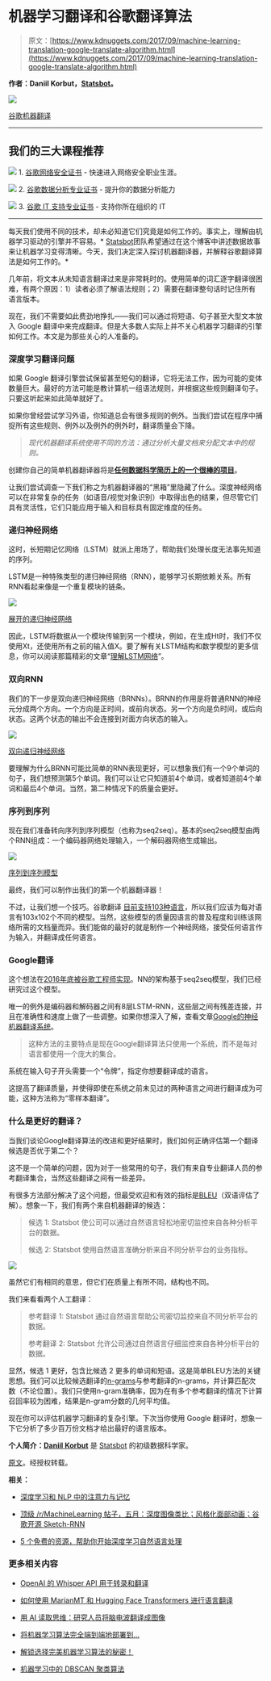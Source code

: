 # 机器学习翻译和谷歌翻译算法

> 原文：[https://www.kdnuggets.com/2017/09/machine-learning-translation-google-translate-algorithm.html](https://www.kdnuggets.com/2017/09/machine-learning-translation-google-translate-algorithm.html)

**作者：Daniil Korbut，[Statsbot](https://statsbot.co/)。**

![](../Images/ad62fc7c2ba75d845ae4835dea932f43.png)

[谷歌机器翻译](https://research.googleblog.com/2016/11/zero-shot-translation-with-googles.html)

* * *

## 我们的三大课程推荐

![](../Images/0244c01ba9267c002ef39d4907e0b8fb.png) 1\. [谷歌网络安全证书](https://www.kdnuggets.com/google-cybersecurity) - 快速进入网络安全职业生涯。

![](../Images/e225c49c3c91745821c8c0368bf04711.png) 2\. [谷歌数据分析专业证书](https://www.kdnuggets.com/google-data-analytics) - 提升你的数据分析能力

![](../Images/0244c01ba9267c002ef39d4907e0b8fb.png) 3\. [谷歌 IT 支持专业证书](https://www.kdnuggets.com/google-itsupport) - 支持你所在组织的 IT

* * *

每天我们使用不同的技术，却未必知道它们究竟是如何工作的。事实上，理解由机器学习驱动的引擎并不容易。* [Statsbot](http://statsbot.co/?utm_source=kdnuggets)团队希望通过在这个博客中讲述数据故事来让机器学习变得清晰。今天，我们决定深入探讨机器翻译器，并解释谷歌翻译算法是如何工作的。*

几年前，将文本从未知语言翻译过来是非常耗时的。使用简单的词汇逐字翻译很困难，有两个原因：1）读者必须了解语法规则；2）需要在翻译整句话时记住所有语言版本。

现在，我们不需要如此费劲地挣扎——我们可以通过将短语、句子甚至大型文本放入 Google 翻译中来完成翻译。但是大多数人实际上并不关心机器学习翻译的引擎如何工作。本文是为那些关心的人准备的。

### **深度学习翻译问题**

如果 Google 翻译引擎尝试保留甚至短句的翻译，它将无法工作，因为可能的变体数量巨大。最好的方法可能是教计算机一组语法规则，并根据这些规则翻译句子。只要这听起来如此简单就好了。

如果你曾经尝试学习外语，你知道总会有很多规则的例外。当我们尝试在程序中捕捉所有这些规则、例外以及例外的例外时，翻译质量会下降。

> *现代机器翻译系统使用不同的方法：通过分析大量文档来分配文本中的规则。*

创建你自己的简单机器翻译器将是[**任何数据科学简历上的一个很棒的项目**](https://blog.statsbot.co/data-scientist-resume-projects-806a74388ae6?utm_source=kdnuggets)。

让我们尝试调查一下我们称之为机器翻译器的“黑箱”里隐藏了什么。深度神经网络可以在非常复杂的任务（如语音/视觉对象识别）中取得出色的结果，但尽管它们具有灵活性，它们只能应用于输入和目标具有固定维度的任务。

### **递归神经网络**

这时，长短期记忆网络（LSTM）就派上用场了，帮助我们处理长度无法事先知道的序列。

LSTM是一种特殊类型的递归神经网络（RNN），能够学习长期依赖关系。所有RNN看起来像是一个重复模块的链条。

![](../Images/6de3d1247fc0c6dd19b6126f28c69ff1.png)

[展开的递归神经网络](http://colah.github.io/posts/2015-08-Understanding-LSTMs/)

因此，LSTM将数据从一个模块传输到另一个模块，例如，在生成Ht时，我们不仅使用Xt，还使用所有之前的输入值X。要了解有关LSTM结构和数学模型的更多信息，你可以阅读那篇精彩的文章“[理解LSTM网络](http://colah.github.io/posts/2015-08-Understanding-LSTMs/)”。

### **双向RNN**

我们的下一步是双向递归神经网络（BRNNs）。BRNN的作用是将普通RNN的神经元分成两个方向。一个方向是正时间，或前向状态。另一个方向是负时间，或后向状态。这两个状态的输出不会连接到对面方向状态的输入。

![](../Images/c632cea579cb40f348be6066dbe1e821.png)

[双向递归神经网络](https://www.semanticscholar.org/paper/Hybrid-speech-recognition-with-Deep-Bidirectional-Graves-Jaitly/5807664af8e63d5207f59fb263c9e7bd3673be79)

要理解为什么BRNN可能比简单的RNN表现更好，可以想象我们有一个9个单词的句子，我们想预测第5个单词。我们可以让它只知道前4个单词，或者知道前4个单词和最后4个单词。当然，第二种情况下的质量会更好。

### **序列到序列**

现在我们准备转向序列到序列模型（也称为seq2seq）。基本的seq2seq模型由两个RNN组成：一个编码器网络处理输入，一个解码器网络生成输出。

![](../Images/4a829f9839b0211cdd633e5c69373cec.png)

[序列到序列模型](https://research.googleblog.com/2016/09/a-neural-network-for-machine.html)

最终，我们可以制作出我们的第一个机器翻译器！

不过，让我们想一个技巧。谷歌翻译 [目前支持103种语言](https://www.newscientist.com/article/2114748-google-translate-ai-invents-its-own-language-to-translate-with/)，所以我们应该为每对语言有103x102个不同的模型。当然，这些模型的质量因语言的普及程度和训练该网络所需的文档量而异。我们能做的最好的就是制作一个神经网络，接受任何语言作为输入，并翻译成任何语言。

### **Google翻译**

这个想法在[2016年底被谷歌工程师实现](https://research.googleblog.com/2016/09/a-neural-network-for-machine.html)。NN的架构基于seq2seq模型，我们已经研究过这个模型。

唯一的例外是编码器和解码器之间有8层LSTM-RNN，这些层之间有残差连接，并且在准确性和速度上做了一些调整。如果你想深入了解，查看文章[Google的神经机器翻译系统](https://arxiv.org/abs/1609.08144)。

> 这种方法的主要特点是现在Google翻译算法只使用一个系统，而不是每对语言都使用一个庞大的集合。

系统在输入句子开头需要一个“令牌”，指定你想要翻译成的语言。

这提高了翻译质量，并使得即使在系统之前未见过的两种语言之间进行翻译成为可能，这种方法称为“零样本翻译”。

### **什么是更好的翻译？**

当我们谈论Google翻译算法的改进和更好结果时，我们如何正确评估第一个翻译候选是否优于第二个？

这不是一个简单的问题，因为对于一些常用的句子，我们有来自专业翻译人员的参考翻译集合，当然这些翻译之间有一些差异。

有很多方法部分解决了这个问题，但最受欢迎和有效的指标是[BLEU](https://en.wikipedia.org/wiki/BLEU)（双语评估了解）。想象一下，我们有两个来自机器翻译的候选：

> 候选 1: Statsbot 使公司可以通过自然语言轻松地密切监控来自各种分析平台的数据。
> 
> 候选 2: Statsbot 使用自然语言准确分析来自不同分析平台的业务指标。

![](../Images/a812122e97cb432b115267962b8ead35.png)

虽然它们有相同的意思，但它们在质量上有所不同，结构也不同。

我们来看看两个人工翻译：

> 参考翻译 1: Statsbot 通过自然语言帮助公司密切监控来自不同分析平台的数据。
> 
> 参考翻译 2: Statsbot 允许公司通过自然语言仔细监控来自各种分析平台的数据。

显然，候选 1 更好，包含比候选 2 更多的单词和短语。这是简单BLEU方法的关键思想。我们可以比较候选翻译的[n-grams](https://en.wikipedia.org/wiki/N-gram)与参考翻译的n-grams，并计算匹配次数（不论位置）。我们只使用n-gram准确率，因为在有多个参考翻译的情况下计算召回率较为困难，结果是n-gram分数的几何平均值。

现在你可以评估机器学习翻译的复杂引擎。下次当你使用 Google 翻译时，想象一下它分析了多少百万份文档才给出最好的语言版本。

**个人简介：[Daniil Korbut](https://medium.com/@daniilkorbut)** 是 [Statsbot](https://statsbot.co/) 的初级数据科学家。

[原文](https://blog.statsbot.co/machine-learning-translation-96f0ed8f19e4)。经授权转载。

**相关：**

+   [深度学习和 NLP 中的注意力与记忆](/2016/01/attention-memory-deep-learning-nlp.html)

+   [顶级 /r/MachineLearning 帖子，五月：深度图像类比；风格化面部动画；谷歌开源 Sketch-RNN](/2017/06/top-reddit-machine-learning-posts-may.html)

+   [5 个免费的资源，帮助你开始深度学习自然语言处理](/2017/07/5-free-resources-getting-started-deep-learning-nlp.html)

### 更多相关内容

+   [OpenAI 的 Whisper API 用于转录和翻译](https://www.kdnuggets.com/2023/06/openai-whisper-api-transcription-translation.html)

+   [如何使用 MarianMT 和 Hugging Face Transformers 进行语言翻译](https://www.kdnuggets.com/how-to-translate-languages-with-marianmt-and-hugging-face-transformers)

+   [用 AI 读取思维：研究人员将脑电波翻译成图像](https://www.kdnuggets.com/2023/03/reading-minds-ai-researchers-translate-brain-waves-images.html)

+   [将机器学习算法完全端到端地部署到…](https://www.kdnuggets.com/2021/12/deployment-machine-learning-algorithm-live-production-environment.html)

+   [解锁选择完美机器学习算法的秘密！](https://www.kdnuggets.com/2023/07/ml-algorithm-choose.html)

+   [机器学习中的 DBSCAN 聚类算法](https://www.kdnuggets.com/2020/04/dbscan-clustering-algorithm-machine-learning.html)
